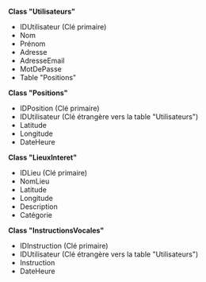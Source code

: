 **Class "Utilisateurs"**
- IDUtilisateur (Clé primaire)
- Nom
- Prénom
- Adresse
- AdresseEmail
- MotDePasse
- Table "Positions"


**Class "Positions"**

- IDPosition (Clé primaire)
- IDUtilisateur (Clé étrangère vers la table "Utilisateurs")
- Latitude
- Longitude
- DateHeure


**Class "LieuxInteret"**

- IDLieu (Clé primaire)
- NomLieu
- Latitude
- Longitude
- Description
- Catégorie

**Class "InstructionsVocales"**

- IDInstruction (Clé primaire)
- IDUtilisateur (Clé étrangère vers la table "Utilisateurs")
- Instruction
- DateHeure